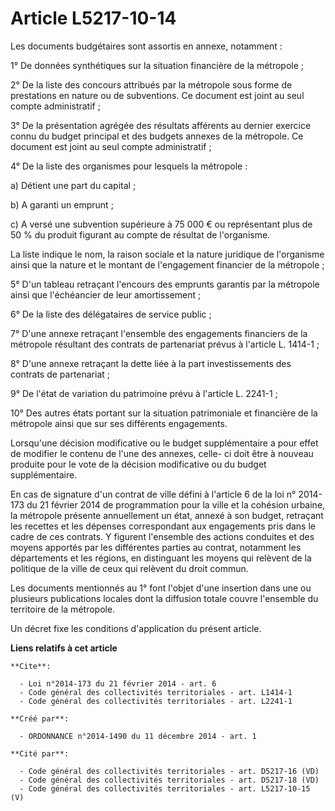 # Article L5217-10-14

Les documents budgétaires sont assortis en annexe, notamment : 

1° De données synthétiques sur la situation financière de la métropole ; 

2° De la liste des concours attribués par la métropole sous forme de prestations en nature ou de subventions. Ce document est
joint au seul compte administratif ; 

3° De la présentation agrégée des résultats afférents au dernier exercice connu du budget principal et des budgets annexes de
la métropole. Ce document est joint au seul compte administratif ; 

4° De la liste des organismes pour lesquels la métropole : 

a) Détient une part du capital ; 

b) A garanti un emprunt ; 

c) A versé une subvention supérieure à 75 000 € ou représentant plus de 50 % du produit figurant au compte de résultat de
l'organisme. 

La liste indique le nom, la raison sociale et la nature juridique de l'organisme ainsi que la nature et le montant de
l'engagement financier de la métropole ; 

5° D'un tableau retraçant l'encours des emprunts garantis par la métropole ainsi que l'échéancier de leur amortissement ; 

6° De la liste des délégataires de service public ; 

7° D'une annexe retraçant l'ensemble des engagements financiers de la métropole résultant des contrats de partenariat prévus
à l'article L. 1414-1 ; 

8° D'une annexe retraçant la dette liée à la part investissements des contrats de partenariat ; 

9° De l'état de variation du patrimoine prévu à l'article L. 2241-1 ; 

10° Des autres états portant sur la situation patrimoniale et financière de la métropole ainsi que sur ses différents
engagements. 

Lorsqu'une décision modificative ou le budget supplémentaire a pour effet de modifier le contenu de l'une des annexes, celle-
ci doit être à nouveau produite pour le vote de la décision modificative ou du budget supplémentaire. 

En cas de signature d'un contrat de ville défini à l'article 6 de la loi n° 2014-173 du 21 février 2014 de programmation pour
la ville et la cohésion urbaine, la métropole présente annuellement un état, annexé à son budget, retraçant les recettes et
les dépenses correspondant aux engagements pris dans le cadre de ces contrats. Y figurent l'ensemble des actions conduites et
des moyens apportés par les différentes parties au contrat, notamment les départements et les régions, en distinguant les
moyens qui relèvent de la politique de la ville de ceux qui relèvent du droit commun. 

Les documents mentionnés au 1° font l'objet d'une insertion dans une ou plusieurs publications locales dont la diffusion
totale couvre l'ensemble du territoire de la métropole. 

Un décret fixe les conditions d'application du présent article.

**Liens relatifs à cet article**

	**Cite**:

	  - Loi n°2014-173 du 21 février 2014 - art. 6
	  - Code général des collectivités territoriales - art. L1414-1
	  - Code général des collectivités territoriales - art. L2241-1

	**Créé par**:

	  - ORDONNANCE n°2014-1490 du 11 décembre 2014 - art. 1

	**Cité par**:

	  - Code général des collectivités territoriales - art. D5217-16 (VD)
	  - Code général des collectivités territoriales - art. D5217-18 (VD)
	  - Code général des collectivités territoriales - art. L5217-10-15 (V)

